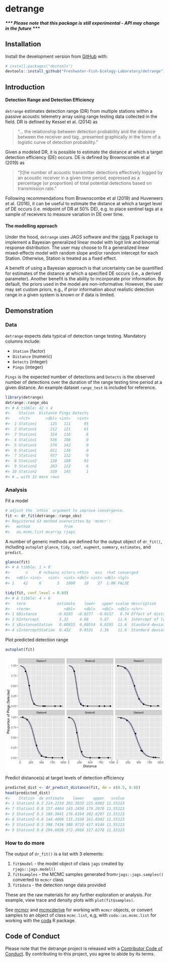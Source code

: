 
<!-- README.md is generated from README.Rmd. Please edit that file -->

# detrange

##### \*\*\* Please note that this package is still experimental - API may change in the future \*\*\*

## Installation

Install the development version from [GitHub](https://github.com/) with:

``` r
# install.packages("devtools")
devtools::install_github("Freshwater-Fish-Ecology-Laboratory/detrange")
```

## Introduction

#### Detection Range and Detection Efficiency

`detrange` estimates detection range (DR) from multiple stations within
a passive acoustic telemetry array using range testing data collected in
the field. DR is defined by Kessel et al. (2014) as

> “… the relationship between detection probability and the distance
> between the receiver and tag…presented graphically in the form of a
> logistic curve of detection probability.”

Given a modeled DR, it is possible to estimate the distance at which a
target detection efficiency (DE) occurs. DE is defined by Brownscombe et
al (2019) as

> “\[t\]he number of acoustic transmitter detections effectively logged
> by an acoustic receiver in a given time period, expressed as a
> percentage (or proportion) of total potential detections based on
> transmission rate.”

Following recommendations from Brownscombe et al (2019) and Huveneers et
al. (2016), it can be useful to estimate the distance at which a target
level of DE occurs (i.e. midpoint of DR at 50% DE), e.g. to place
sentinel tags at a sample of receivers to measure variation in DE over
time.

#### The modelling approach

Under the hood, `detrange` uses JAGS software and the
[rjags](https://cran.r-project.org/web/packages/rjags/rjags.pdf) R
package to implement a Bayesian generalized linear model with logit link
and binomial response distribution. The user may choose to fit a
generalized linear mixed-effects model with random slope and/or random
intercept for each Station. Otherwise, Station is treated as a fixed
effect.

A benefit of using a Bayesian approach is that uncertainty can be
quantified for estimates of the distance at which a specified DE occurs
(i.e., a derived parameter). Another benefit is the ability to
incorporate prior information. By default, the priors used in the model
are non-informative. However, the user may set custom priors, e.g., if
prior information about realistic detection range in a given system is
known or if data is limited.

## Demonstration

### Data

`detrange` expects data typical of detection range testing. Mandatory
columns include:

-   `Station` (factor)  
-   `Distance` (numeric)  
-   `Detects` (integer)  
-   `Pings` (integer)

`Pings` is the expected number of detections and `Detects` is the
observed number of detections over the duration of the range testing
time period at a given distance. An example dataset `range_test` is
included for reference.

``` r
library(detrange)
detrange::range_obs
#> # A tibble: 42 × 4
#>    Station  Distance Pings Detects
#>    <fct>       <dbl> <int>   <int>
#>  1 Station1      125   111      95
#>  2 Station1      212   121      61
#>  3 Station1      324   116       6
#>  4 Station1      536   108       0
#>  5 Station1      576   142       0
#>  6 Station1      811   136       0
#>  7 Station1      937   132       0
#>  8 Station2      130   108      93
#>  9 Station2      283   122       6
#> 10 Station2      339   145       1
#> # … with 32 more rows
```

### Analysis

Fit a model

``` r
# adjust the `nthin` argument to improve convergence.
fit <- dr_fit(detrange::range_obs)
#> Registered S3 method overwritten by 'mcmcr':
#>   method               from 
#>   as.mcmc.list.mcarray rjags
```

A number of generic methods are defined for the output object of
`dr_fit()`, including `autoplot` `glance`, `tidy`, `coef`, `augment`,
`summary`, `estimates`, and `predict`.

``` r
glance(fit)
#> # A tibble: 1 × 8
#>       n     K nchains niters nthin   ess  rhat converged
#>   <dbl> <int>   <int>  <int> <dbl> <int> <dbl> <lgl>    
#> 1    42     6       3   1000    10    27  1.09 FALSE
```

``` r
tidy(fit, conf_level = 0.89)
#> # A tibble: 4 × 6
#>   term              estimate    lower   upper svalue description                
#>   <term>               <dbl>    <dbl>   <dbl>  <dbl> <chr>                      
#> 1 bDistance         -0.0203  -0.0277  -0.0137   8.74 Effect of distance on logi…
#> 2 bIntercept         5.33     4.88     5.87    11.6  Intercept of logit(`eDetec…
#> 3 sDistanceStation   0.00933  0.00554  0.0195  11.6  Standard deviation of `bDi…
#> 4 sInterceptStation  0.432    0.0531   1.39    11.6  Standard deviation of `bIn…
```

Plot predicted detection range

``` r
autoplot(fit)
```

![](man/figures/README-unnamed-chunk-5-1.png)<!-- -->

Predict distance(s) at target levels of detection efficiency

``` r
predicted_dist <- dr_predict_distance(fit, de = c(0.5, 0.8))
head(predicted_dist)
#>    Station  de estimate    lower    upper   svalue
#> 1 Station1 0.5 214.2234 203.5032 225.6082 11.55123
#> 7 Station1 0.8 157.4464 143.2458 170.2870 11.55123
#> 2 Station2 0.5 189.3641 176.6194 202.8207 11.55123
#> 8 Station2 0.8 144.4096 131.2160 161.0342 11.55123
#> 3 Station3 0.5 398.7436 380.9732 417.9149 11.55123
#> 9 Station3 0.8 294.6026 272.2866 317.6278 11.55123
```

### How to do more

The output of `dr_fit()` is a list with 3 elements:  
1. `fit$model` - the model object of class `jags` created by
`rjags::jags.model()`  
1. `fit$samples` - the MCMC samples generated
from`rjags::jags.samples()` converted to `mcmcr` class  
1. `fit$data` - the detection range data provided

These are the raw materials for any further exploration or analysis. For
example, view trace and density plots with `plot(fit$samples)`.

See [mcmcr](https://github.com/poissonconsulting/mcmcr) and
[mcmcderive](https://github.com/poissonconsulting/mcmcderive) for
working with `mcmcr` objects, or convert samples to an object of class
`mcmc.list`, e,g, with `coda::as.mcmc.list` for working with the
[coda](https://github.com/cran/coda) R package.

## Code of Conduct

Please note that the detrange project is released with a [Contributor
Code of
Conduct](https://contributor-covenant.org/version/2/0/CODE_OF_CONDUCT.html).
By contributing to this project, you agree to abide by its terms.

